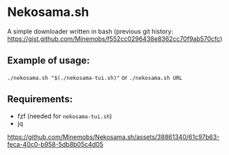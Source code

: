 # Nekosama.sh
A simple downloader written in bash
(previous git history: https://gist.github.com/Minemobs/f552cc0296438e8362cc70f9ab570cfc)

## Example of usage:
`./nekosama.sh "$(./nekosama-tui.sh)"` or `./nekosama.sh URL`

## Requirements:
 - fzf (needed for `nekosama-tui.sh`)
 - jq

https://github.com/Minemobs/Nekosama.sh/assets/38861340/61c97b63-feca-40c0-b958-5db8b05c4d05
